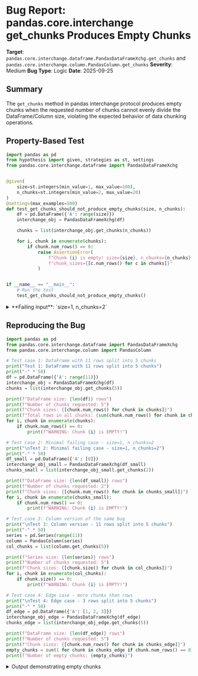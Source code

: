 # Bug Report: pandas.core.interchange get_chunks Produces Empty Chunks

**Target**: `pandas.core.interchange.dataframe.PandasDataFrameXchg.get_chunks` and `pandas.core.interchange.column.PandasColumn.get_chunks`
**Severity**: Medium
**Bug Type**: Logic
**Date**: 2025-09-25

## Summary

The `get_chunks` method in pandas interchange protocol produces empty chunks when the requested number of chunks cannot evenly divide the DataFrame/Column size, violating the expected behavior of data chunking operations.

## Property-Based Test

```python
import pandas as pd
from hypothesis import given, strategies as st, settings
from pandas.core.interchange.dataframe import PandasDataFrameXchg


@given(
    size=st.integers(min_value=1, max_value=100),
    n_chunks=st.integers(min_value=2, max_value=20)
)
@settings(max_examples=500)
def test_get_chunks_should_not_produce_empty_chunks(size, n_chunks):
    df = pd.DataFrame({'A': range(size)})
    interchange_obj = PandasDataFrameXchg(df)

    chunks = list(interchange_obj.get_chunks(n_chunks))

    for i, chunk in enumerate(chunks):
        if chunk.num_rows() == 0:
            raise AssertionError(
                f"Chunk {i} is empty! size={size}, n_chunks={n_chunks}, "
                f"chunk_sizes={[c.num_rows() for c in chunks]}"
            )


if __name__ == "__main__":
    # Run the test
    test_get_chunks_should_not_produce_empty_chunks()
```

<details>

<summary>
**Failing input**: `size=1, n_chunks=2`
</summary>
```
Traceback (most recent call last):
  File "/home/npc/pbt/agentic-pbt/worker_/2/hypo.py", line 27, in <module>
    test_get_chunks_should_not_produce_empty_chunks()
    ~~~~~~~~~~~~~~~~~~~~~~~~~~~~~~~~~~~~~~~~~~~~~~~^^
  File "/home/npc/pbt/agentic-pbt/worker_/2/hypo.py", line 7, in test_get_chunks_should_not_produce_empty_chunks
    size=st.integers(min_value=1, max_value=100),
               ^^^
  File "/home/npc/miniconda/lib/python3.13/site-packages/hypothesis/core.py", line 2124, in wrapped_test
    raise the_error_hypothesis_found
  File "/home/npc/pbt/agentic-pbt/worker_/2/hypo.py", line 19, in test_get_chunks_should_not_produce_empty_chunks
    raise AssertionError(
    ...<2 lines>...
    )
AssertionError: Chunk 1 is empty! size=1, n_chunks=2, chunk_sizes=[1, 0]
Falsifying example: test_get_chunks_should_not_produce_empty_chunks(
    size=1,
    n_chunks=2,
)
```
</details>

## Reproducing the Bug

```python
import pandas as pd
from pandas.core.interchange.dataframe import PandasDataFrameXchg
from pandas.core.interchange.column import PandasColumn

# Test case 1: DataFrame with 11 rows split into 5 chunks
print("Test 1: DataFrame with 11 rows split into 5 chunks")
print("-" * 50)
df = pd.DataFrame({'A': range(11)})
interchange_obj = PandasDataFrameXchg(df)
chunks = list(interchange_obj.get_chunks(5))

print(f"DataFrame size: {len(df)} rows")
print(f"Number of chunks requested: 5")
print(f"Chunk sizes: {[chunk.num_rows() for chunk in chunks]}")
print(f"Total rows in all chunks: {sum(chunk.num_rows() for chunk in chunks)}")
for i, chunk in enumerate(chunks):
    if chunk.num_rows() == 0:
        print(f"WARNING: Chunk {i} is EMPTY!")

# Test case 2: Minimal failing case - size=1, n_chunks=2
print("\nTest 2: Minimal failing case - size=1, n_chunks=2")
print("-" * 50)
df_small = pd.DataFrame({'A': [0]})
interchange_obj_small = PandasDataFrameXchg(df_small)
chunks_small = list(interchange_obj_small.get_chunks(2))

print(f"DataFrame size: {len(df_small)} rows")
print(f"Number of chunks requested: 2")
print(f"Chunk sizes: {[chunk.num_rows() for chunk in chunks_small]}")
for i, chunk in enumerate(chunks_small):
    if chunk.num_rows() == 0:
        print(f"WARNING: Chunk {i} is EMPTY!")

# Test case 3: Column version of the same bug
print("\nTest 3: Column version - 11 rows split into 5 chunks")
print("-" * 50)
series = pd.Series(range(11))
column = PandasColumn(series)
col_chunks = list(column.get_chunks(5))

print(f"Series size: {len(series)} rows")
print(f"Number of chunks requested: 5")
print(f"Chunk sizes: {[chunk.size() for chunk in col_chunks]}")
for i, chunk in enumerate(col_chunks):
    if chunk.size() == 0:
        print(f"WARNING: Chunk {i} is EMPTY!")

# Test case 4: Edge case - more chunks than rows
print("\nTest 4: Edge case - 3 rows split into 5 chunks")
print("-" * 50)
df_edge = pd.DataFrame({'A': [1, 2, 3]})
interchange_obj_edge = PandasDataFrameXchg(df_edge)
chunks_edge = list(interchange_obj_edge.get_chunks(5))

print(f"DataFrame size: {len(df_edge)} rows")
print(f"Number of chunks requested: 5")
print(f"Chunk sizes: {[chunk.num_rows() for chunk in chunks_edge]}")
empty_chunks = sum(1 for chunk in chunks_edge if chunk.num_rows() == 0)
print(f"Number of empty chunks: {empty_chunks}")
```

<details>

<summary>
Output demonstrating empty chunks
</summary>
```
Test 1: DataFrame with 11 rows split into 5 chunks
--------------------------------------------------
DataFrame size: 11 rows
Number of chunks requested: 5
Chunk sizes: [3, 3, 3, 2, 0]
Total rows in all chunks: 11
WARNING: Chunk 4 is EMPTY!

Test 2: Minimal failing case - size=1, n_chunks=2
--------------------------------------------------
DataFrame size: 1 rows
Number of chunks requested: 2
Chunk sizes: [1, 0]
WARNING: Chunk 1 is EMPTY!

Test 3: Column version - 11 rows split into 5 chunks
--------------------------------------------------
Series size: 11 rows
Number of chunks requested: 5
Chunk sizes: [3, 3, 3, 2, 0]
WARNING: Chunk 4 is EMPTY!

Test 4: Edge case - 3 rows split into 5 chunks
--------------------------------------------------
DataFrame size: 3 rows
Number of chunks requested: 5
Chunk sizes: [1, 1, 1, 0, 0]
Number of empty chunks: 2
```
</details>

## Why This Is A Bug

This behavior violates expected chunking semantics for several reasons:

1. **Violates Mathematical Expectations**: When dividing N items into K chunks, the expectation is that each chunk contains at least ⌊N/K⌋ items. Empty chunks serve no purpose in data processing.

2. **Wastes Computational Resources**: Empty chunks consume resources in parallel processing pipelines without contributing any useful work. Systems that spawn workers per chunk will create unnecessary overhead.

3. **Can Cause Downstream Errors**: Code consuming these chunks may assume non-empty data and fail when encountering empty chunks. For example, aggregation functions may error on empty DataFrames.

4. **Inconsistent with Protocol Purpose**: The dataframe interchange protocol is designed for efficient data exchange. Empty chunks don't contribute to this goal and complicate consumer implementations.

5. **Algorithm Logic Error**: The bug stems from an incorrect range calculation in the implementation. The code iterates to `step * n_chunks` instead of `size`, causing it to create chunks beyond the actual data bounds.

## Relevant Context

The bug occurs in both `PandasDataFrameXchg.get_chunks` (pandas/core/interchange/dataframe.py:98-113) and `PandasColumn.get_chunks` (pandas/core/interchange/column.py:250-265). Both implementations share the same flawed logic:

```python
for start in range(0, step * n_chunks, step):  # Bug: iterates beyond size
    yield PandasDataFrameXchg(
        self._df.iloc[start : start + step, :],
        allow_copy=self._allow_copy,
    )
```

When `size % n_chunks != 0`, the step is incremented by 1, causing `step * n_chunks` to exceed the DataFrame's actual size. For example, with size=11 and n_chunks=5:
- step = 11 // 5 = 2
- Since 11 % 5 != 0, step becomes 3
- Loop iterates: range(0, 15, 3) = [0, 3, 6, 9, 12]
- The slice [12:15] on an 11-row DataFrame returns an empty chunk

The dataframe interchange protocol specification doesn't explicitly forbid empty chunks, but the practical purpose of chunking (parallel processing, load balancing) makes empty chunks counterproductive. Other implementations like PyArrow include checks to avoid empty batches.

## Proposed Fix

```diff
--- a/pandas/core/interchange/dataframe.py
+++ b/pandas/core/interchange/dataframe.py
@@ -104,7 +104,7 @@ class PandasDataFrameXchg(DataFrameXchg):
             step = size // n_chunks
             if size % n_chunks != 0:
                 step += 1
-            for start in range(0, step * n_chunks, step):
+            for start in range(0, size, step):
                 yield PandasDataFrameXchg(
                     self._df.iloc[start : start + step, :],
                     allow_copy=self._allow_copy,

--- a/pandas/core/interchange/column.py
+++ b/pandas/core/interchange/column.py
@@ -257,7 +257,7 @@ class PandasColumn(Column):
             step = size // n_chunks
             if size % n_chunks != 0:
                 step += 1
-            for start in range(0, step * n_chunks, step):
+            for start in range(0, size, step):
                 yield PandasColumn(
                     self._col.iloc[start : start + step], self._allow_copy
                 )
```
